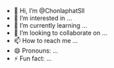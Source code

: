 - 👋 Hi, I’m @ChonlaphatSll
- 👀 I’m interested in ...
- 🌱 I’m currently learning ...
- 💞️ I’m looking to collaborate on ...
- 📫 How to reach me ...
- 😄 Pronouns: ...
- ⚡ Fun fact: ...

<!---
ChonlaphatSll/ChonlaphatSll is a ✨ special ✨ repository because its `README.md` (this file) appears on your GitHub profile.
You can click the Preview link to take a look at your changes.
--->

